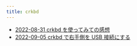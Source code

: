 ```yaml
---
title: crkbd
---
```



- [2022-08-31 crkbd を使ってみての感想](./../../../../../d/2022/08/31/crkbd_を使ってみての感想.md)
- [2022-09-05 crkbd で右手側を USB 接続にする](./../../../../../d/2022/09/05/crkbd_で右手側を_USB_接続にする.md)




